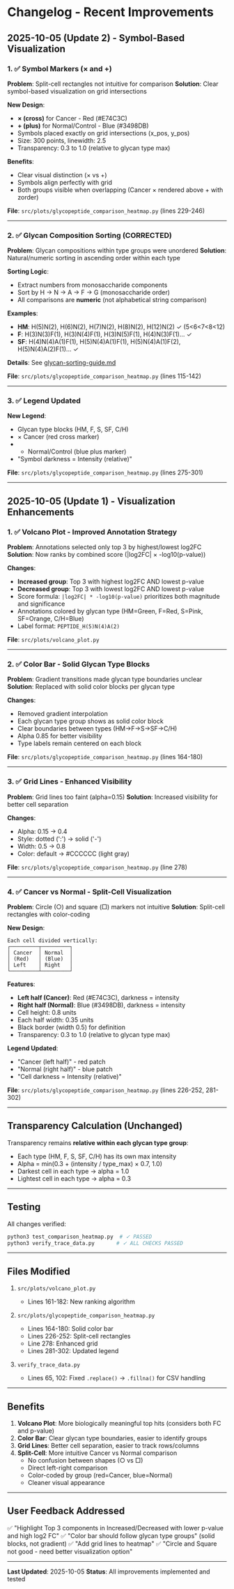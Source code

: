 # Changelog - Recent Improvements

## 2025-10-05 (Update 2) - Symbol-Based Visualization

### 1. ✅ Symbol Markers (× and +)

**Problem**: Split-cell rectangles not intuitive for comparison
**Solution**: Clear symbol-based visualization on grid intersections

**New Design**:
- **× (cross)** for Cancer - Red (#E74C3C)
- **+ (plus)** for Normal/Control - Blue (#3498DB)
- Symbols placed exactly on grid intersections (x_pos, y_pos)
- Size: 300 points, linewidth: 2.5
- Transparency: 0.3 to 1.0 (relative to glycan type max)

**Benefits**:
- Clear visual distinction (× vs +)
- Symbols align perfectly with grid
- Both groups visible when overlapping (Cancer × rendered above + with zorder)

**File**: `src/plots/glycopeptide_comparison_heatmap.py` (lines 229-246)

---

### 2. ✅ Glycan Composition Sorting (CORRECTED)

**Problem**: Glycan compositions within type groups were unordered
**Solution**: Natural/numeric sorting in ascending order within each type

**Sorting Logic**:
- Extract numbers from monosaccharide components
- Sort by H → N → A → F → G (monosaccharide order)
- All comparisons are **numeric** (not alphabetical string comparison)

**Examples**:
- **HM**: H(5)N(2), H(6)N(2), H(7)N(2), H(8)N(2), H(12)N(2) ✓ (5<6<7<8<12)
- **F**: H(3)N(3)F(1), H(3)N(4)F(1), H(3)N(5)F(1), H(4)N(3)F(1)... ✓
- **SF**: H(4)N(4)A(1)F(1), H(5)N(4)A(1)F(1), H(5)N(4)A(1)F(2), H(5)N(4)A(2)F(1)... ✓

**Details**: See [glycan-sorting-guide.md](glycan-sorting-guide.md)

**File**: `src/plots/glycopeptide_comparison_heatmap.py` (lines 115-142)

---

### 3. ✅ Legend Updated

**New Legend**:
- Glycan type blocks (HM, F, S, SF, C/H)
- × Cancer (red cross marker)
- + Normal/Control (blue plus marker)
- "Symbol darkness = Intensity (relative)"

**File**: `src/plots/glycopeptide_comparison_heatmap.py` (lines 275-301)

---

## 2025-10-05 (Update 1) - Visualization Enhancements

### 1. ✅ Volcano Plot - Improved Annotation Strategy

**Problem**: Annotations selected only top 3 by highest/lowest log2FC
**Solution**: Now ranks by combined score (|log2FC| × -log10(p-value))

**Changes**:
- **Increased group**: Top 3 with highest log2FC AND lowest p-value
- **Decreased group**: Top 3 with lowest log2FC AND lowest p-value
- Score formula: `|log2FC| * -log10(p-value)` prioritizes both magnitude and significance
- Annotations colored by glycan type (HM=Green, F=Red, S=Pink, SF=Orange, C/H=Blue)
- Label format: `PEPTIDE_H(5)N(4)A(2)`

**File**: `src/plots/volcano_plot.py`

---

### 2. ✅ Color Bar - Solid Glycan Type Blocks

**Problem**: Gradient transitions made glycan type boundaries unclear
**Solution**: Replaced with solid color blocks per glycan type

**Changes**:
- Removed gradient interpolation
- Each glycan type group shows as solid color block
- Clear boundaries between types (HM→F→S→SF→C/H)
- Alpha 0.85 for better visibility
- Type labels remain centered on each block

**File**: `src/plots/glycopeptide_comparison_heatmap.py` (lines 164-180)

---

### 3. ✅ Grid Lines - Enhanced Visibility

**Problem**: Grid lines too faint (alpha=0.15)
**Solution**: Increased visibility for better cell separation

**Changes**:
- Alpha: 0.15 → 0.4
- Style: dotted (':') → solid ('-')
- Width: 0.5 → 0.8
- Color: default → #CCCCCC (light gray)

**File**: `src/plots/glycopeptide_comparison_heatmap.py` (line 278)

---

### 4. ✅ Cancer vs Normal - Split-Cell Visualization

**Problem**: Circle (○) and square (□) markers not intuitive
**Solution**: Split-cell rectangles with color-coding

**New Design**:
```
Each cell divided vertically:
┌─────────┬─────────┐
│ Cancer  │ Normal  │
│ (Red)   │ (Blue)  │
│ Left    │ Right   │
└─────────┴─────────┘
```

**Features**:
- **Left half (Cancer)**: Red (#E74C3C), darkness = intensity
- **Right half (Normal)**: Blue (#3498DB), darkness = intensity
- Cell height: 0.8 units
- Each half width: 0.35 units
- Black border (width 0.5) for definition
- Transparency: 0.3 to 1.0 (relative to glycan type max)

**Legend Updated**:
- "Cancer (left half)" - red patch
- "Normal (right half)" - blue patch
- "Cell darkness = Intensity (relative)"

**File**: `src/plots/glycopeptide_comparison_heatmap.py` (lines 226-252, 281-302)

---

## Transparency Calculation (Unchanged)

Transparency remains **relative within each glycan type group**:
- Each type (HM, F, S, SF, C/H) has its own max intensity
- Alpha = min(0.3 + (intensity / type_max) × 0.7, 1.0)
- Darkest cell in each type → alpha = 1.0
- Lightest cell in each type → alpha = 0.3

---

## Testing

All changes verified:
```bash
python3 test_comparison_heatmap.py  # ✓ PASSED
python3 verify_trace_data.py       # ✓ ALL CHECKS PASSED
```

---

## Files Modified

1. `src/plots/volcano_plot.py`
   - Lines 161-182: New ranking algorithm

2. `src/plots/glycopeptide_comparison_heatmap.py`
   - Lines 164-180: Solid color bar
   - Lines 226-252: Split-cell rectangles
   - Line 278: Enhanced grid
   - Lines 281-302: Updated legend

3. `verify_trace_data.py`
   - Lines 65, 102: Fixed `.replace()` → `.fillna()` for CSV handling

---

## Benefits

1. **Volcano Plot**: More biologically meaningful top hits (considers both FC and p-value)
2. **Color Bar**: Clear glycan type boundaries, easier to identify groups
3. **Grid Lines**: Better cell separation, easier to track rows/columns
4. **Split-Cell**: More intuitive Cancer vs Normal comparison
   - No confusion between shapes (○ vs □)
   - Direct left-right comparison
   - Color-coded by group (red=Cancer, blue=Normal)
   - Cleaner visual appearance

---

## User Feedback Addressed

✅ "Highlight Top 3 components in Increased/Decreased with lower p-value and high log2 FC"
✅ "Color bar should follow glycan type groups" (solid blocks, not gradient)
✅ "Add grid lines to heatmap"
✅ "Circle and Square not good - need better visualization option"

---

**Last Updated**: 2025-10-05
**Status**: All improvements implemented and tested
